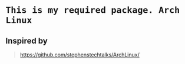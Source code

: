 # ```This is my required package. Arch Linux```

## Inspired by

> https://github.com/stephenstechtalks/ArchLinux/
